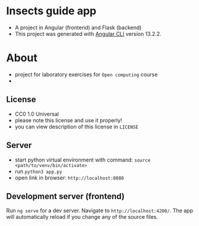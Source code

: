 # Insects guide app

- A project in Angular (frontend) and Flask (backend)
- This project was generated with [Angular CLI](https://github.com/angular/angular-cli) version 13.2.2.

# About
- project for laboratory exercises for `Open computing` course
- 

## License
- CC0 1.0 Universal
- please note this license and use it properly!
- you can view description of this license in `LICENSE`

## Server
- start python virtual environment with command: `source <path/to/venv/bin/activate>`
- run `python3 app.py`
- open link in browser: `http://localhost:8080`

## Development server (frontend)
Run `ng serve` for a dev server. Navigate to `http://localhost:4200/`. The app will automatically reload if you change any of the source files.
